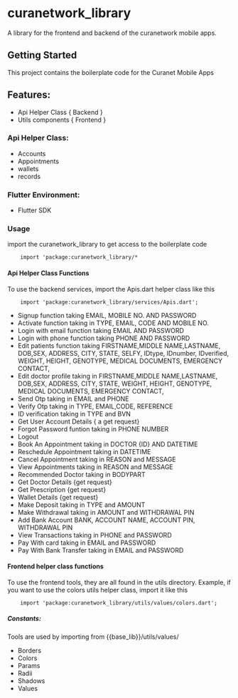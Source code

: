 # curanetwork_library

A library for the frontend and backend of the curanetwork mobile apps.

## Getting Started
This project contains the boilerplate code for the Curanet Mobile Apps

## Features:
- Api Helper Class { Backend }
- Utils components { Frontend }

### Api Helper Class:
- Accounts
- Appointments
- wallets
- records


### Flutter Environment:
- Flutter SDK

### Usage
import the curanetwork_library to get access to the boilerplate code

```
    import 'package:curanetwork_library/*   
```
#### Api Helper Class Functions

To use the backend services, import the Apis.dart helper class like this

```
    import 'package:curanetwork_library/services/Apis.dart';
```


- Signup function taking EMAIL, MOBILE NO. AND PASSWORD
- Activate function taking in  TYPE, EMAIL, CODE AND MOBILE NO.
- Login with email function taking EMAIL AND PASSWORD
- Login with phone function taking PHONE AND PASSWORD
- Edit patients function taking  FIRSTNAME,MIDDLE NAME,LASTNAME, DOB,SEX, ADDRESS, CITY, STATE, SELFY, IDtype, IDnumber, IDverified, WEIGHT, HEIGHT, GENOTYPE, MEDICAL DOCUMENTS, EMERGENCY CONTACT,  
-  Edit doctor profile taking in FIRSTNAME,MIDDLE NAME,LASTNAME, DOB,SEX, ADDRESS, CITY, STATE, WEIGHT, HEIGHT, GENOTYPE, MEDICAL DOCUMENTS, EMERGENCY CONTACT,  
-  Send Otp taking in EMAIL and PHONE
-  Verify Otp taking in TYPE, EMAIL,CODE, REFERENCE
-  ID verification taking in TYPE and BVN
-  Get User Account Details { a get request}
-  Forgot Password funtion taking in PHONE NUMBER
-  Logout 
-  Book An Appointment taking in DOCTOR {ID} AND DATETIME
-  Reschedule Appointment taking in  DATETIME
-  Cancel Appointment taking in REASON and MESSAGE
-  View Appointments taking in REASON and MESSAGE
-  Recommended Doctor taking in BODYPART
-  Get Doctor Details {get request}
-  Get Prescription {get request}
-  Wallet Details {get request}
-  Make Deposit taking in TYPE and AMOUNT
-  Make Withdrawal taking in AMOUNT and WITHDRAWAL PIN
-  Add Bank Account BANK, ACCOUNT NAME, ACCOUNT PIN, WITHDRAWAL PIN
-  View Transactions taking in PHONE and PASSWORD
-  Pay With card taking in EMAIL and PASSWORD
-  Pay With Bank Transfer taking in EMAIL and PASSWORD


#### Frontend helper class functions

To use the frontend tools, they are all found in the utils directory. Example, if you want to use the colors utils helper class, import it like this

```
    import 'package:curanetwork_library/utils/values/colors.dart';
```

##### Constants:

  Tools are used by importing from {{base_lib}}/utils/values/
- Borders 
- Colors
- Params
- Radii
- Shadows 
- Values



